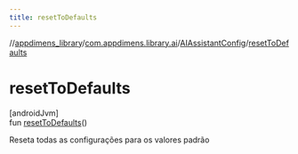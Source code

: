 ```yaml
---
title: resetToDefaults
---
```

//[appdimens_library](../../../index.html)/[com.appdimens.library.ai](../index.html)/[AIAssistantConfig](index.html)/[resetToDefaults](reset-to-defaults.html)



# resetToDefaults



[androidJvm]\
fun [resetToDefaults](reset-to-defaults.html)()



Reseta todas as configurações para os valores padrão



